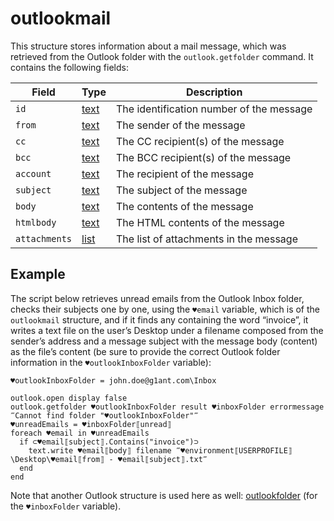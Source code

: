 # outlookmail

This structure stores information about a mail message, which was retrieved from the Outlook folder with the `outlook.getfolder` command. It contains the following fields:

| Field         | Type                                                        | Description                              |
| ------------- | ----------------------------------------------------------- | ---------------------------------------- |
| `id`          | [text](G1ANT.Language/G1ANT.Language/Structures/TextStructure.md) | The identification number of the message |
| `from`        | [text](G1ANT.Language/G1ANT.Language/Structures/TextStructure.md) | The sender of the message                |
| `cc`        | [text](G1ANT.Language/G1ANT.Language/Structures/TextStructure.md) | The CC recipient(s) of the message                |
| `bcc`        | [text](G1ANT.Language/G1ANT.Language/Structures/TextStructure.md) | The BCC recipient(s) of the message                |
| `account`          | [text](G1ANT.Language/G1ANT.Language/Structures/TextStructure.md) | The recipient of the message             |
| `subject`     | [text](G1ANT.Language/G1ANT.Language/Structures/TextStructure.md) | The subject of the message               |
| `body`        | [text](G1ANT.Language/G1ANT.Language/Structures/TextStructure.md) | The contents of the message              |
| `htmlbody`    | [text](G1ANT.Language/G1ANT.Language/Structures/TextStructure.md) | The HTML contents of the message         |
| `attachments` | [list](G1ANT.Language/G1ANT.Language/Structures/ListStructure.md) | The list of attachments in the message   |

## Example

The script below retrieves unread emails from the Outlook Inbox folder, checks their subjects one by one, using the `♥email` variable, which is of the `outlookmail` structure, and if it finds any containing the word “invoice”, it writes a text file on the user’s Desktop under a filename composed from the sender’s address and a message subject with the message body (content) as the file’s content (be sure to provide the correct Outlook folder information in the `♥outlookInboxFolder` variable):

```G1ANT
♥outlookInboxFolder = john.doe@g1ant.com\Inbox

outlook.open display false
outlook.getfolder ♥outlookInboxFolder result ♥inboxFolder errormessage ‴Cannot find folder "♥outlookInboxFolder"‴
♥unreadEmails = ♥inboxFolder⟦unread⟧
foreach ♥email in ♥unreadEmails
  if ⊂♥email⟦subject⟧.Contains("invoice")⊃
    text.write ♥email⟦body⟧ filename ‴♥environment⟦USERPROFILE⟧\Desktop\♥email⟦from⟧ - ♥email⟦subject⟧.txt‴
  end
end
```

Note that another Outlook structure is used here as well: [outlookfolder](outlookfolderstructure.md) (for the `♥inboxFolder` variable).
